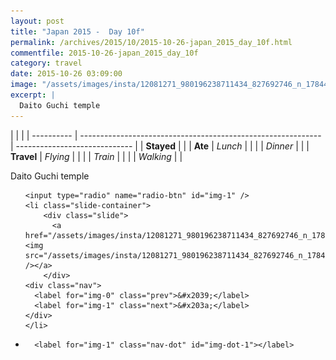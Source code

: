 ```yaml
---
layout: post
title: "Japan 2015 -  Day 10f"
permalink: /archives/2015/10/2015-10-26-japan_2015_day_10f.html
commentfile: 2015-10-26-japan_2015_day_10f
category: travel
date: 2015-10-26 03:09:00
image: "/assets/images/insta/12081271_980196238711434_827692746_n_17844982552047535.jpg"
excerpt: |
  Daito Guchi temple
---
```


|            |                                                              |
| ---------- | ------------------------------------------------------------ | ----------------------------- |
| **Stayed** |  |
| **Ate**    | _Lunch_                                                      |          |
|            | _Dinner_                                                     |          |
| **Travel** | _Flying_                                                     |          |
|            | _Train_                                                      |          |
|            | _Walking_                                                    |          |


Daito Guchi temple


<ul class="slides">

    <input type="radio" name="radio-btn" id="img-1" />
    <li class="slide-container">
        <div class="slide">
          <a href="/assets/images/insta/12081271_980196238711434_827692746_n_17844982552047535.jpg"><img src="/assets/images/insta/12081271_980196238711434_827692746_n_17844982552047535.jpg" /></a>
        </div>
    <div class="nav">
      <label for="img-0" class="prev">&#x2039;</label>
      <label for="img-1" class="next">&#x203a;</label>
    </div>
    </li>
			
<li class="nav-dots">

      <label for="img-1" class="nav-dot" id="img-dot-1"></label>

</li>
</ul>        
             

		
